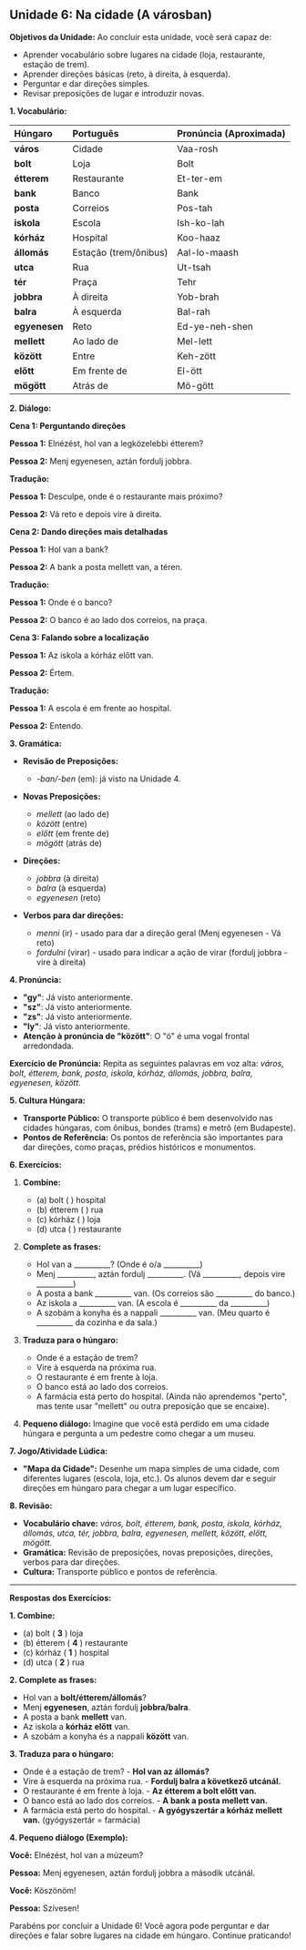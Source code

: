 ## Unidade 6: Na cidade (A városban)

**Objetivos da Unidade:** Ao concluir esta unidade, você será capaz de:

* Aprender vocabulário sobre lugares na cidade (loja, restaurante, estação de trem).
* Aprender direções básicas (reto, à direita, à esquerda).
* Perguntar e dar direções simples.
* Revisar preposições de lugar e introduzir novas.

**1. Vocabulário:**

| Húngaro        | Português             | Pronúncia (Aproximada) |
| :------------- | :-------------------- | :--------------------- |
| **város** | Cidade                | Vaa-rosh               |
| **bolt** | Loja                  | Bolt                   |
| **étterem** | Restaurante           | Et-ter-em              |
| **bank** | Banco                 | Bank                   |
| **posta** | Correios              | Pos-tah                |
| **iskola** | Escola                | Ish-ko-lah             |
| **kórház** | Hospital              | Koo-haaz               |
| **állomás** | Estação (trem/ônibus) | Aal-lo-maash            |
| **utca** | Rua                   | Ut-tsah                |
| **tér** | Praça                 | Tehr                   |
| **jobbra** | À direita              | Yob-brah               |
| **balra** | À esquerda             | Bal-rah                |
| **egyenesen** | Reto                  | Ed-ye-neh-shen         |
| **mellett** | Ao lado de             | Mel-lett               |
| **között** | Entre                 | Keh-zött               |
| **előtt** | Em frente de           | El-ött                 |
| **mögött** | Atrás de              | Mö-gött                |

**2. Diálogo:**

**Cena 1: Perguntando direções**

**Pessoa 1:** Elnézést, hol van a legközelebbi étterem?

**Pessoa 2:** Menj egyenesen, aztán fordulj jobbra.

**Tradução:**

**Pessoa 1:** Desculpe, onde é o restaurante mais próximo?

**Pessoa 2:** Vá reto e depois vire à direita.

**Cena 2: Dando direções mais detalhadas**

**Pessoa 1:** Hol van a bank?

**Pessoa 2:** A bank a posta mellett van, a téren.

**Tradução:**

**Pessoa 1:** Onde é o banco?

**Pessoa 2:** O banco é ao lado dos correios, na praça.

**Cena 3: Falando sobre a localização**

**Pessoa 1:** Az iskola a kórház előtt van.

**Pessoa 2:** Értem.

**Tradução:**

**Pessoa 1:** A escola é em frente ao hospital.

**Pessoa 2:** Entendo.

**3. Gramática:**

* **Revisão de Preposições:**
    * *-ban/-ben* (em): já visto na Unidade 4.
* **Novas Preposições:**
    * *mellett* (ao lado de)
    * *között* (entre)
    * *előtt* (em frente de)
    * *mögött* (atrás de)

* **Direções:**
    * *jobbra* (à direita)
    * *balra* (à esquerda)
    * *egyenesen* (reto)

* **Verbos para dar direções:**
    * *menni* (ir) - usado para dar a direção geral (Menj egyenesen - Vá reto)
    * *fordulni* (virar) - usado para indicar a ação de virar (fordulj jobbra - vire à direita)

**4. Pronúncia:**

* **"gy"**: Já visto anteriormente.
* **"sz"**: Já visto anteriormente.
* **"zs"**: Já visto anteriormente.
* **"ly"**: Já visto anteriormente.
* **Atenção à pronúncia de "között"**: O "ö" é uma vogal frontal arredondada.

**Exercício de Pronúncia:** Repita as seguintes palavras em voz alta: *város, bolt, étterem, bank, posta, iskola, kórház, állomás, jobbra, balra, egyenesen, között*.

**5. Cultura Húngara:**

* **Transporte Público:** O transporte público é bem desenvolvido nas cidades húngaras, com ônibus, bondes (trams) e metrô (em Budapeste).
* **Pontos de Referência:** Os pontos de referência são importantes para dar direções, como praças, prédios históricos e monumentos.

**6. Exercícios:**

1.  **Combine:**
    * (a) bolt     ( ) hospital
    * (b) étterem  ( ) rua
    * (c) kórház   ( ) loja
    * (d) utca     ( ) restaurante

2.  **Complete as frases:**
    * Hol van a __________? (Onde é o/a __________)
    * Menj __________, aztán fordulj __________. (Vá __________, depois vire __________)
    * A posta a bank __________ van. (Os correios são __________ do banco.)
    * Az iskola a __________ van. (A escola é __________ da __________)
    * A szobám a konyha és a nappali __________ van. (Meu quarto é __________ da cozinha e da sala.)

3.  **Traduza para o húngaro:**
    * Onde é a estação de trem?
    * Vire à esquerda na próxima rua.
    * O restaurante é em frente à loja.
    * O banco está ao lado dos correios.
    * A farmácia está perto do hospital. (Ainda não aprendemos "perto", mas tente usar "mellett" ou outra preposição que se encaixe).

4.  **Pequeno diálogo:** Imagine que você está perdido em uma cidade húngara e pergunta a um pedestre como chegar a um museu.

**7. Jogo/Atividade Lúdica:**

* **"Mapa da Cidade":** Desenhe um mapa simples de uma cidade, com diferentes lugares (escola, loja, etc.). Os alunos devem dar e seguir direções em húngaro para chegar a um lugar específico.

**8. Revisão:**

* **Vocabulário chave:** *város, bolt, étterem, bank, posta, iskola, kórház, állomás, utca, tér, jobbra, balra, egyenesen, mellett, között, előtt, mögött.*
* **Gramática:** Revisão de preposições, novas preposições, direções, verbos para dar direções.
* **Cultura:** Transporte público e pontos de referência.

---

**Respostas dos Exercícios:**

**1. Combine:**

* (a) bolt ( **3** ) loja
* (b) étterem ( **4** ) restaurante
* (c) kórház ( **1** ) hospital
* (d) utca ( **2** ) rua

**2. Complete as frases:**

* Hol van a **bolt/étterem/állomás**?
* Menj **egyenesen**, aztán fordulj **jobbra/balra**.
* A posta a bank **mellett** van.
* Az iskola a **kórház előtt** van.
* A szobám a konyha és a nappali **között** van.

**3. Traduza para o húngaro:**

* Onde é a estação de trem? - **Hol van az állomás?**
* Vire à esquerda na próxima rua. - **Fordulj balra a következő utcánál.**
* O restaurante é em frente à loja. - **Az étterem a bolt előtt van.**
* O banco está ao lado dos correios. - **A bank a posta mellett van.**
* A farmácia está perto do hospital. - **A gyógyszertár a kórház mellett van.** (gyógyszertár = farmácia)

**4. Pequeno diálogo (Exemplo):**

**Você:** Elnézést, hol van a múzeum?

**Pessoa:** Menj egyenesen, aztán fordulj jobbra a második utcánál.

**Você:** Köszönöm!

**Pessoa:** Szívesen!

Parabéns por concluir a Unidade 6! Você agora pode perguntar e dar direções e falar sobre lugares na cidade em húngaro. Continue praticando!
